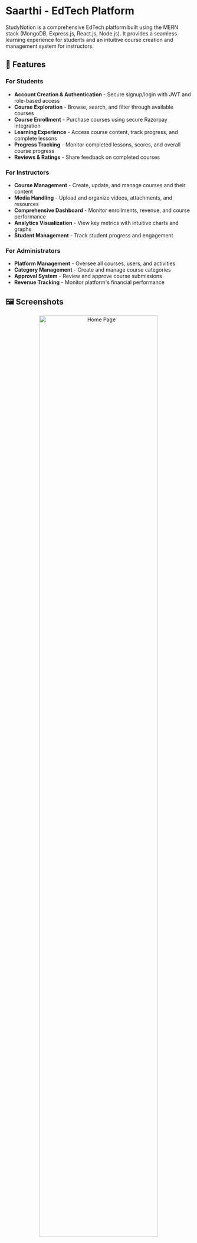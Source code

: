 # Saarthi - EdTech Platform


StudyNotion is a comprehensive EdTech platform built using the MERN stack (MongoDB, Express.js, React.js, Node.js). It provides a seamless learning experience for students and an intuitive course creation and management system for instructors.

## 🚀 Features

### For Students
- **Account Creation & Authentication** - Secure signup/login with JWT and role-based access
- **Course Exploration** - Browse, search, and filter through available courses
- **Course Enrollment** - Purchase courses using secure Razorpay integration
- **Learning Experience** - Access course content, track progress, and complete lessons
- **Progress Tracking** - Monitor completed lessons, scores, and overall course progress
- **Reviews & Ratings** - Share feedback on completed courses

### For Instructors
- **Course Management** - Create, update, and manage courses and their content
- **Media Handling** - Upload and organize videos, attachments, and resources
- **Comprehensive Dashboard** - Monitor enrollments, revenue, and course performance
- **Analytics Visualization** - View key metrics with intuitive charts and graphs
- **Student Management** - Track student progress and engagement

### For Administrators
- **Platform Management** - Oversee all courses, users, and activities
- **Category Management** - Create and manage course categories
- **Approval System** - Review and approve course submissions
- **Revenue Tracking** - Monitor platform's financial performance

## 🖼️ Screenshots

<div align="center">
  <img src="https://github.com/himanshu8443/Study-Notion-master/assets/99420590/0cba8d5b-6a47-4721-ac9f-4279107c257e" alt="Home Page" width="80%"/>
  <p><em>Home Page</em></p>
  
  <img src="https://github.com/himanshu8443/Study-Notion-master/assets/99420590/62c33b56-0bd5-4330-b1db-d41b80d9f69f" alt="Course Page" width="80%"/>
  <p><em>Course Page</em></p>
  
  <img src="https://github.com/himanshu8443/Study-Notion-master/assets/99420590/63f7163d-a74a-4e78-bc78-6b96b06073f9" alt="Instructor Dashboard" width="80%"/>
  <p><em>Instructor Dashboard</em></p>
  
  <img src="https://github.com/himanshu8443/Study-Notion-master/assets/99420590/59d1d8c2-2824-45bb-a2f7-6f5dc234895c" alt="Learning Interface" width="80%"/>
  <p><em>Learning Interface</em></p>
</div>

## 🛠️ Technologies Used

### Frontend
- React.js
- Redux for state management
- Tailwind CSS for styling
- Chart.js for data visualization
- Axios for API requests

### Backend
- Node.js
- Express.js
- MongoDB
- JWT for authentication
- Bcrypt for password hashing

### Payment Integration
- Razorpay

### Deployment
- Render/Vercel/AWS (specify which one you're using)

## 📋 Prerequisites

Before you begin, ensure you have the following installed:
- Node.js (v14 or later)
- MongoDB (local or Atlas URI)
- npm or yarn

## ⚙️ Installation & Setup

1. **Clone the repository**
   ```bash
   git clone https://github.com/itsharsh18/studynotion.git
   cd studynotion
   ```

2. **Install dependencies for frontend**
   ```
   npm install at src folder 
   *Npm run dev
   ```

3. **Install dependencies for backend**
   ```bash
   cd server
   npm install
   ```

4. **Set up environment variables**
   - Create a `.env` file in the root directory
   - Create another `.env` file in the `server` directory
   - Add the required variables as specified in the `.env.example` files

5. **Set up the database**
   - Make sure MongoDB is running
   - The application will create required collections automatically

6. **Run the application**
   ```bash
   # From the root directory
   npm run dev
   ```

7. **Access the application**
   - Frontend: [http://localhost:3000](http://localhost:3000)
   - Backend API: [http://localhost:4000](http://localhost:4000)

## ⚠️ Important Notes

- **Category Creation**: Before adding courses, you must create categories first. This requires an Admin account.
- **Admin Account Setup**: 
  1. Sign up with a regular student/instructor account
  2. Access your MongoDB database
  3. Locate your user document in the `users` collection
  4. Change the `accountType` field to `"Admin"`
  5. Log back in and access the admin panel from the dashboard

## 🗂️ Project Structure

```
studynotion/
├── public/
├── src/
│   ├── assets/
│   ├── components/
│   ├── contexts/
│   ├── hooks/
│   ├── pages/
│   ├── services/
│   ├── utils/
│   ├── App.js
│   └── index.js
├── server/
│   ├── controllers/
│   ├── middlewares/
│   ├── models/
│   ├── routes/
│   ├── utils/
│   └── index.js
├── .env.example
├── .gitignore
├── package.json
└── README.md
```

## 🔒 Environment Variables

### Frontend (.env)
```
REACT_APP_BASE_URL=http://localhost:4000/api
REACT_APP_RAZORPAY_KEY=your_razorpay_key_id
```

### Backend (server/.env)
```
PORT=4000
MONGODB_URL=your_mongodb_connection_string
JWT_SECRET=your_jwt_secret
RAZORPAY_KEY_ID=your_razorpay_key_id
RAZORPAY_SECRET=your_razorpay_secret
CLOUD_NAME=your_cloudinary_name
API_KEY=your_cloudinary_api_key
API_SECRET=your_cloudinary_api_secret
MAIL_HOST=your_mail_host
MAIL_USER=your_mail_username
MAIL_PASS=your_mail_password
```

## 📝 API Documentation

For detailed API documentation, visit [http://localhost:4000/api-docs](http://localhost:4000/api-docs) after starting the server.

## 🔄 Workflow

1. **User Registration/Login**: Users can register as students or instructors
2. **For Students**:
   - Browse available courses
   - Purchase and enroll in courses
   - Access course content and track progress
3. **For Instructors**:
   - Create and publish courses
   - Add course content and resources
   - Track student enrollments and revenue
4. **For Admins**:
   - Manage categories
   - Review and approve courses
   - Monitor platform activities

## 👥 Contributing

Contributions are welcome! Please feel free to submit a Pull Request.

1. Fork the repository
2. Create your feature branch (`git checkout -b feature/amazing-feature`)
3. Commit your changes (`git commit -m 'Add some amazing feature'`)
4. Push to the branch (`git push origin feature/amazing-feature`)
5. Open a Pull Request

## 📄 License

This project is licensed under the MIT License - see the LICENSE file for details.

## 🙏 Acknowledgements

- [React.js](https://reactjs.org/)
- [Node.js](https://nodejs.org/)
- [Express.js](https://expressjs.com/)
- [MongoDB](https://www.mongodb.com/)
- [Tailwind CSS](https://tailwindcss.com/)
- [Razorpay](https://razorpay.com/)

## 📧 Contact

For questions or support, please email: itsharshjha18@gmail.com

---

Developed with ❤️ by Harsh Jha